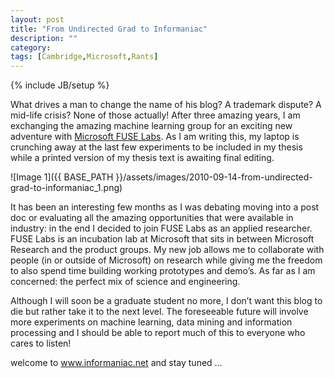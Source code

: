 ```yaml
---
layout: post
title: "From Undirected Grad to Informaniac"
description: ""
category:
tags: [Cambridge,Microsoft,Rants]
---
```

{% include JB/setup %}

What drives a man to change the name of his blog? A trademark dispute? A mid-life crisis? None of those actually!
After three amazing years, I am exchanging the amazing machine learning group for an exciting new adventure with [Microsoft FUSE Labs](http://fuse.microsoft.com/). As I am writing this, my laptop is crunching away at the last few experiments to be included in my thesis while a printed version of my thesis text is awaiting final editing.

![Image 1]({{ BASE_PATH }}/assets/images/2010-09-14-from-undirected-grad-to-informaniac_1.png)

It has been an interesting few months as I was debating moving into a post doc or evaluating all the amazing opportunities that were available in industry: in the end I decided to join FUSE Labs as an applied researcher. FUSE Labs is an incubation lab at Microsoft that sits in between Microsoft Research and the product groups. My new job allows me to collaborate with people (in or outside of Microsoft) on research while giving me the freedom to also spend time building working prototypes and demo’s. As far as I am concerned: the perfect mix of science and engineering.

Although I will soon be a graduate student no more, I don’t want this blog to die but rather take it to the next level. The foreseeable future will involve more experiments on machine learning, data mining and information processing and I should be able to report much of this to everyone who cares to listen!

welcome to www.informaniac.net and stay tuned …
